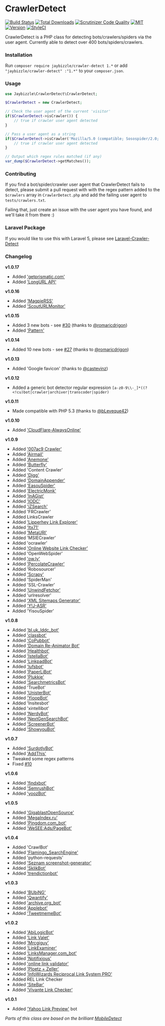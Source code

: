 CrawlerDetect
=======
[![Build Status](https://img.shields.io/travis/JayBizzle/Crawler-Detect/master.svg?style=flat-square)](https://travis-ci.org/JayBizzle/Crawler-Detect) [![Total Downloads](https://img.shields.io/packagist/dt/JayBizzle/Crawler-Detect.svg?style=flat-square)](https://packagist.org/packages/jaybizzle/crawler-detect)
[![Scrutinizer Code Quality](https://img.shields.io/scrutinizer/g/JayBizzle/Crawler-Detect.svg?style=flat-square)](https://scrutinizer-ci.com/g/JayBizzle/Crawler-Detect/?branch=master) [![MIT](https://img.shields.io/badge/license-MIT-ff69b4.svg?style=flat-square)](https://github.com/JayBizzle/Crawler-Detect) [![Version](https://img.shields.io/packagist/v/jaybizzle/Crawler-Detect.svg?style=flat-square)](https://packagist.org/packages/jaybizzle/crawler-detect) [![StyleCI](https://styleci.io/repos/32755917/shield)](https://styleci.io/repos/32755917)

CrawlerDetect is a PHP class for detecting bots/crawlers/spiders via the user agent. Currently able to detect over 400 bots/spiders/crawlers.

### Installation
Run `composer require jaybizzle/crawler-detect 1.*` or add `"jaybizzle/crawler-detect" :"1.*"` to your `composer.json`.

### Usage
```PHP
use Jaybizzle\CrawlerDetect\CrawlerDetect;

$CrawlerDetect = new CrawlerDetect;

// Check the user agent of the current 'visitor'
if($CrawlerDetect->isCrawler()) {
	// true if crawler user agent detected
}

// Pass a user agent as a string
if($CrawlerDetect->isCrawler('Mozilla/5.0 (compatible; Sosospider/2.0; +http://help.soso.com/webspider.htm)')) {
	// true if crawler user agent detected
}

// Output which regex rules matched (if any)
var_dump($CrawlerDetect->getMatches());
```

### Contributing
If you find a bot/spider/crawler user agent that CrawlerDetect fails to detect, please submit a pull request with with the regex pattern added to the `$crawlers` array in `CrawlerDetect.php` and add the failing user agent to `tests/crawlers.txt`.

Failing that, just create an issue with the user agent you have found, and we'll take it from there :)

### Laravel Package
If you would like to use this with Laravel 5, please see [Laravel-Crawler-Detect](https://github.com/JayBizzle/Laravel-Crawler-Detect)

### Changelog
**v1.0.17**
 - Added ['getprismatic.com'](getprismatic.com)
 - Added ['LongURL API'](http://longurl.org/)

**v1.0.16**
 - Added ['MagpieRSS'](http://magpierss.sourceforge.net/)
 - Added ['ScoutURLMonitor'](https://scoutapp.com/plugin_urls/2-url-monitoring)

**v1.0.15**
 - Added 3 new bots - see [#30](https://github.com/JayBizzle/Crawler-Detect/pull/30) (thanks to [@romaricdrigon](https://github.com/romaricdrigon))
 - Added ['Pattern'](http://www.clips.ua.ac.be/pattern)

**v1.0.14**
 - Added 10 new bots - see [#27](https://github.com/JayBizzle/Crawler-Detect/pull/27) (thanks to [@romaricdrigon](https://github.com/romaricdrigon))

**v1.0.13**
 - Added 'Google favicon' (thanks to [@castevinz](https://github.com/castevinz))

**v1.0.12**
 - Added a generic bot detector regular expression `[a-z0-9\\-_]*((?<!cu)bot|crawler|archiver|transcoder|spider)`

**v1.0.11**
 - Made compatible with PHP 5.3 (thanks to [@bLeveque42](https://github.com/bLeveque42))

**v1.0.10**
 - Added ['CloudFlare-AlwaysOnline'](https://www.cloudflare.com/always-online)

**v1.0.9**
 - Added ['007ac9 Crawler'](http://crawler.007ac9.net/)
 - Added ['Airmail'](http://airmailapp.com/)
 - Added ['Anemone'](http://anemone.rubyforge.org/information-and-examples.html)
 - Added ['Butterfly'](http://labs.topsy.com/butterfly/)
 - Added 'Content Crawler'
 - Added ['Digg'](http://digg.com)
 - Added ['DomainAppender'](http://www.profound.net/domainappender)
 - Added ['EasouSpider'](http://www.easou.com/search/spider.html)
 - Added ['ElectricMonk'](https://www.duedil.com/our-crawler/)
 - Added ['InAGist'](http://inagist.com)
 - Added ['IODC'](http://iodc.co.uk)
 - Added ['iZSearch'](http://izsearch.com/)
 - Added 'FRCrawler'
 - Added LinksCrawler
 - Added ['Lipperhey Link Explorer'](http://links.lipperhey.com/)
 - Added ['ltx71'](http://ltx71.com/)
 - Added ['MetaURI'](http://ltx71.com/)
 - Added 'MSIECrawler'
 - Added 'ocrawler'
 - Added ['Online Website Link Checker'](http://website-link-checker.online-domain-tools.com)
 - Added 'OpenWebSpider'
 - Added ['ow.ly'](http://ow.ly)
 - Added ['PercolateCrawler'](https://percolate.com/)
 - Added 'Robosourcer'
 - Added ['Scrapy'](http://scrapy.org)
 - Added 'SpiderMan'
 - Added 'SSL-Crawler'
 - Added ['UnwindFetchor'](http://www.gnip.com/)
 - Added 'urlresolver'
 - Added ['XML Sitemaps Generator'](https://www.xml-sitemaps.com)
 - Added ['Y!J-ASR'](http://www.yahoo-help.jp/app/answers/detail/p/595/a_id/42716/)
 - Added 'YisouSpider'

**v1.0.8**
 - Added ['bl.uk_lddc_bot'](http://www.bl.uk/aboutus/legaldeposit/websites/websites/faqswebmaster/)
 - Added ['classbot'](http://allclasses.com)
 - Added ['CoPubbot'](http://www.copub.com/bot.php)
 - Added ['Domain Re-Animator Bot'](http://domainreanimator.com)
 - Added ['Healthbot'](http://HealthHaven.com)
 - Added ['IstellaBot'](http://www.tiscali.it/)
 - Added ['LinkpadBot'](http://www.linkpad.ru)
 - Added ['lufsbot'](http://www.lufs.org/bot.html)
 - Added ['PaperLiBot'](http://support.paper.li/entries/20023257-what-is-paper-li)
 - Added ['Plukkie'](http://www.botje.com/plukkie.htm)
 - Added ['SearchmetricsBot'](http://www.searchmetrics.com/en/searchmetrics-bot/)
 - Added 'TrueBot'
 - Added ['UnisterBot'](http://www.unister.de/)
 - Added ['YioopBot'](http://173.13.143.74/bot.php)
 - Added 'Insitesbot'
 - Added 'xintellibot'
 - Added ['NerdyBot'](http://nerdybot.com/)
 - Added ['NextGenSearchBot'](http://www.zoominfo.com/About/misc/NextGenSearchBot.aspx)
 - Added ['ScreenerBot'](http://www.ScreenerBot.com)
 - Added ['ShowyouBot'](http://showyou.com/crawler)

**v1.0.7**
 - Added ['SurdotlyBot'](http://sur.ly/bot.html)
 - Added ['AddThis'](https://www.addthis.com)
 - Tweaked some regex patterns
 - Fixed [#10](https://github.com/JayBizzle/Crawler-Detect/issues/10)

**v1.0.6**
 - Added ['findxbot'](http://www.findxbot.com)
 - Added ['SemrushBot'](http://www.semrush.com/bot.html)
 - Added ['yoozBot'](http://yooz.ir)

**v1.0.5**
 - Added ['GigablastOpenSource'](https://github.com/gigablast/open-source-search-engine)
 - Added ['MegaIndex.ru'](http://megaindex.com/crawler)
 - Added ['Pingdom.com_bot'](http://www.pingdom.com/)
 - Added ['WeSEE:Ads/PageBot'](http://www.wesee.com/bot/)

**v1.0.4**
 - Added 'CrawlBot'
 - Added ['Flamingo_SearchEngine'](http://www.flamingosearch.com/bot)
 - Added 'python-requests'
 - Added ['Seznam screenshot-generator'](http://fulltext.sblog.cz/screenshot/)
 - Added ['SklikBot'](http://napoveda.sklik.cz/)
 - Added ['trendictionbot'](http://www.trendiction.de/bot)

**v1.0.3**
 - Added ['BUbiNG'](http://law.di.unimi.it/BUbiNG.html)
 - Added ['Qwantify'](https://www.qwant.com/)
 - Added ['archive.org_bot'](http://www.archive.org/details/archive.org_bot)
 - Added ['Applebot'](http://www.apple.com/go/applebot)
 - Added ['TweetmemeBot'](http://datasift.com/bot.html)

**v1.0.2**
 - Added ['AbiLogicBot'](http://www.abilogic.com/bot.html)
 - Added ['Link Valet'](http://www.htmlhelp.com/tools/valet/)
 - Added ['Mrcgiguy'](http://www.w3dir.com/cgi-bin)
 - Added ['LinkExaminer'](http://www.analogx.com/contents/download/network/lnkexam/Freeware.htm)
 - Added ['LinksManager.com_bot'](http://www.linksmanager.com/)
 - Added ['Notifixious'](http://notifixio.us)
 - Added ['online link validator'](http://www.dead-links.com/)
 - Added ['Ploetz + Zeller'](http://www.ploetz-zeller.de)
 - Added ['InfoWizards Reciprocal Link System PRO'](http://www.infowizards.com)
 - Added REL Link Checker
 - Added ['SiteBar'](http://sitebar.org/)
 - Added ['Vivante Link Checker'](http://www.vivante.com)

**v1.0.1**
 - Added ['Yahoo Link Preview'](https://help.yahoo.com/kb/mail/yahoo-link-preview-SLN23615.html) bot

_Parts of this class are based on the brilliant [MobileDetect](https://github.com/serbanghita/Mobile-Detect)_
